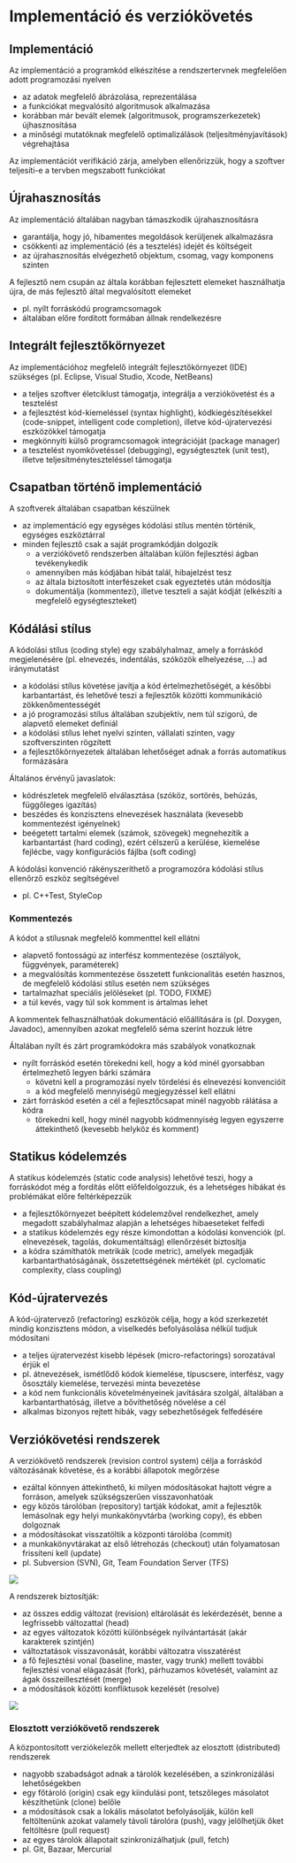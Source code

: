 # Implementáció és verziókövetés

## Implementáció

Az implementáció a programkód elkészítése a rendszertervnek
megfelelően adott programozási nyelven
- az adatok megfelelő ábrázolása, reprezentálása
- a funkciókat megvalósító algoritmusok alkalmazása
- korábban már bevált elemek (algoritmusok, programszerkezetek)
újhasznosítása
- a minőségi mutatóknak megfelelő optimalizálások
(teljesítményjavítások) végrehajtása

Az implementációt verifikáció zárja, amelyben ellenőrizzük, hogy a
szoftver teljesíti-e a tervben megszabott funkciókat

## Újrahasznosítás

Az implementáció általában nagyban támaszkodik újrahasznosításra
- garantálja, hogy jó, hibamentes megoldások kerüljenek
alkalmazásra
- csökkenti az implementáció (és a tesztelés) idejét és költségeit
- az újrahasznosítás elvégezhető objektum, csomag, vagy
komponens szinten

A fejlesztő nem csupán az általa korábban fejlesztett elemeket
használhatja újra, de más fejlesztő által megvalósított elemeket
- pl. nyílt forráskódú programcsomagok
- általában előre fordított formában állnak rendelkezésre

## Integrált fejlesztőkörnyezet

Az implementációhoz megfelelő integrált fejlesztőkörnyezet (IDE)
szükséges (pl. Eclipse, Visual Studio, Xcode, NetBeans)
- a teljes szoftver életciklust támogatja, integrálja a verziókövetést
és a tesztelést
- a fejlesztést kód-kiemeléssel (syntax highlight), kódkiegészítésekkel (code-snippet, intelligent code completion),
illetve kód-újratervezési eszközökkel támogatja
- megkönnyíti külső programcsomagok integrációját (package
manager)
- a tesztelést nyomkövetéssel (debugging), egységtesztek (unit
test), illetve teljesítményteszteléssel támogatja 

## Csapatban történő implementáció

A szoftverek általában csapatban készülnek
- az implementáció egy egységes kódolási stílus mentén történik,
egységes eszköztárral
- minden fejlesztő csak a saját programkódján dolgozik
    - a verziókövető rendszerben általában külön fejlesztési ágban
tevékenykedik
    - amennyiben más kódjában hibát talál, hibajelzést tesz
    - az általa biztosított interfészeket csak egyeztetés után
módosítja
    - dokumentálja (kommentezi), illetve teszteli a saját kódját
(elkészíti a megfelelő egységteszteket)

## Kódálási stílus

A kódolási stílus (coding style) egy szabályhalmaz, amely a
forráskód megjelenésére (pl. elnevezés, indentálás, szóközök
elhelyezése, …) ad iránymutatást
- a kódolási stílus követése javítja a kód értelmezhetőségét, a
későbbi karbantartást, és lehetővé teszi a fejlesztők közötti
kommunikáció zökkenőmentességét
- a jó programozási stílus általában szubjektív, nem túl szigorú, de
alapvető elemeket definiál
- a kódolási stílus lehet nyelvi szinten, vállalati szinten, vagy
szoftverszinten rögzített
- a fejlesztőkörnyezetek általában lehetőséget adnak a forrás
automatikus formázására

Általános érvényű javaslatok:
- kódrészletek megfelelő elválasztása (szóköz, sortörés, behúzás,
függőleges igazítás)
- beszédes és konzisztens elnevezések használata (kevesebb
kommentezést igényelnek)
- beégetett tartalmi elemek (számok, szövegek) megnehezítik a
karbantartást (hard coding), ezért célszerű a kerülése, kiemelése
fejlécbe, vagy konfigurációs fájlba (soft coding)

A kódolási konvenció rákényszeríthető a programozóra kódolási
stílus ellenőrző eszköz segítségével
- pl. C++Test, StyleCop

### Kommentezés

A kódot a stílusnak megfelelő kommenttel kell ellátni
- alapvető fontosságú az interfész kommentezése (osztályok,
függvények, paraméterek)
- a megvalósítás kommentezése összetett funkcionalitás esetén
hasznos, de megfelelő kódolási stílus esetén nem szükséges
- tartalmazhat speciális jelöléseket (pl. TODO, FIXME)
- a túl kevés, vagy túl sok komment is ártalmas lehet

A kommentek felhasználhatóak dokumentáció előállítására is (pl.
Doxygen, Javadoc), amennyiben azokat megfelelő séma szerint
hozzuk létre

Általában nyílt és zárt programkódokra más szabályok vonatkoznak
- nyílt forráskód esetén törekedni kell, hogy a kód minél
gyorsabban értelmezhető legyen bárki számára
    - követni kell a programozási nyelv tördelési és elnevezési
konvencióit
    - a kód megfelelő mennyiségű megjegyzéssel kell ellátni
- zárt forráskód esetén a cél a fejlesztőcsapat minél nagyobb
rálátása a kódra
    - törekedni kell, hogy minél nagyobb kódmennyiség legyen
egyszerre áttekinthető (kevesebb helyköz és komment)

## Statikus kódelemzés

A statikus kódelemzés (static code analysis) lehetővé teszi, hogy a
forráskódot még a fordítás előtt előfeldolgozzuk, és a lehetséges
hibákat és problémákat előre feltérképezzük
- a fejlesztőkörnyezet beépített kódelemzővel rendelkezhet, amely
megadott szabályhalmaz alapján a lehetséges hibaeseteket felfedi
- a statikus kódelemzés egy része kimondottan a kódolási
konvenciók (pl. elnevezések, tagolás, dokumentáltság)
ellenőrzését biztosítja
- a kódra számíthatók metrikák (code metric), amelyek megadják
karbantarthatóságának, összetettségének mértékét (pl. cyclomatic
complexity, class coupling)

## Kód-újratervezés

A kód-újratervező (refactoring) eszközök célja, hogy a kód
szerkezetét mindig konzisztens módon, a viselkedés befolyásolása
nélkül tudjuk módosítani
- a teljes újratervezést kisebb lépések (micro-refactorings)
sorozatával érjük el
- pl. átnevezések, ismétlődő kódok kiemelése, típuscsere, interfész,
vagy ősosztály kiemelése, tervezési minta bevezetése
- a kód nem funkcionális követelményeinek javítására szolgál,
általában a karbantarthatóság, illetve a bővíthetőség növelése a
cél
- alkalmas bizonyos rejtett hibák, vagy sebezhetőségek felfedésére

## Verziókövetési rendszerek

A verziókövető rendszerek (revision control system) célja a forráskód
változásának követése, és a korábbi állapotok megőrzése
- ezáltal könnyen áttekinthető, ki milyen módosításokat hajtott
végre a forráson, amelyek szükségszerűen visszavonhatóak
- egy közös tárolóban (repository) tartják kódokat, amit a
fejlesztők lemásolnak egy helyi munkakönyvtárba (working
copy), és ebben dolgoznak
- a módosításokat visszatöltik a központi tárolóba (commit)
- a munkakönyvtárakat az első létrehozás (checkout) után
folyamatosan frissíteni kell (update)
- pl. Subversion (SVN), Git, Team Foundation Server (TFS)

![](images/verziokovetesi-rendszer.png)

A rendszerek biztosítják:
- az összes eddig változat (revision) eltárolását és lekérdezését,
benne a legfrissebb változattal (head)
- az egyes változatok közötti különbségek nyilvántartását (akár
karakterek szintjén)
- változtatások visszavonását, korábbi változatra visszatérést
- a fő fejlesztési vonal (baseline, master, vagy trunk) mellett
további fejlesztési vonal elágazását (fork), párhuzamos követését,
valamint az ágak összeillesztését (merge)
- a módosítások közötti konfliktusok kezelését (resolve)

![](images/verziokovetesi-rendszer-pelda.png)

### Elosztott verziókövető rendszerek
A központosított verziókelezők mellett elterjedtek az elosztott
(distributed) rendszerek
- nagyobb szabadságot adnak a tárolók kezelésében, a
szinkronizálási lehetőségekben
- egy főtároló (origin) csak egy kiindulási pont, tetszőleges
másolatot készíthetünk (clone) belőle
- a módosítások csak a lokális másolatot befolyásolják, külön kell
feltöltenünk azokat valamely távoli tárolóra (push), vagy
jelölhetjük őket feltöltésre (pull request)
- az egyes tárolók állapotait szinkronizálhatjuk (pull, fetch)
- pl. Git, Bazaar, Mercurial


